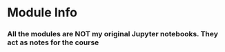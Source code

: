 # Module Info

### All the modules are NOT my original Jupyter notebooks. They act as notes for the course
